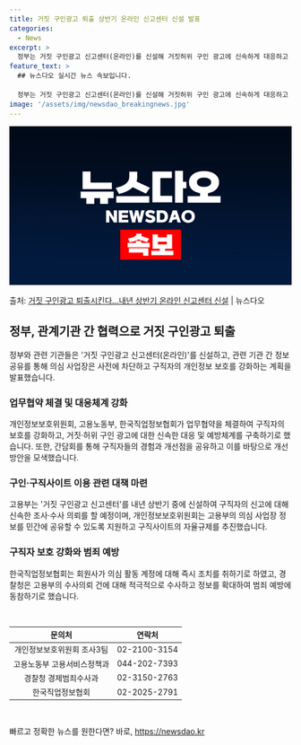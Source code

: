 ```yaml
---
title: 거짓 구인광고 퇴출 상반기 온라인 신고센터 신설 발표
categories:
  - News
excerpt: >
  정부는 거짓 구인광고 신고센터(온라인)를 신설해 거짓허위 구인 광고에 신속하게 대응하고 예방하기로 했다.  …
feature_text: >
  ## 뉴스다오 실시간 뉴스 속보입니다.

  정부는 거짓 구인광고 신고센터(온라인)를 신설해 거짓허위 구인 광고에 신속하게 대응하고 예방하기로 했다.  …
image: '/assets/img/newsdao_breakingnews.jpg'
---
```


![뉴스다오 속보](/assets/img/newsdao_breakingnews.jpg)

<p>출처: <a href="https://newsdao.kr/2793" rel="dofollow">거짓 구인광고 퇴출시킨다…내년 상반기 온라인 신고센터 신설</a> | 뉴스다오</p>

<h2 data-ke-size="size26">정부, 관계기관 간 협력으로 거짓 구인광고 퇴출</h2>
<p data-ke-size="size16">정부와 관련 기관들은 '거짓 구인광고 신고센터(온라인)'를 신설하고, 관련 기관 간 정보공유를 통해 의심 사업장은 사전에 차단하고 구직자의 개인정보 보호를 강화하는 계획을 발표했습니다.</p>

<h3>업무협약 체결 및 대응체계 강화</h3>
<p data-ke-size="size16">개인정보보호위원회, 고용노동부, 한국직업정보협회가 업무협약을 체결하여 구직자의 보호를 강화하고, 거짓·허위 구인 광고에 대한 신속한 대응 및 예방체계를 구축하기로 했습니다. 또한, 간담회를 통해 구직자들의 경험과 개선점을 공유하고 이를 바탕으로 개선 방안을 모색했습니다.</p>

<h3>구인·구직사이트 이용 관련 대책 마련</h3>
<p data-ke-size="size16">고용부는 '거짓 구인광고 신고센터'를 내년 상반기 중에 신설하여 구직자의 신고에 대해 신속한 조사·수사 의뢰를 할 예정이며, 개인정보보호위원회는 고용부의 의심 사업장 정보를 민간에 공유할 수 있도록 지원하고 구직사이트의 자율규제를 추진했습니다.</p>

<h3>구직자 보호 강화와 범죄 예방</h3>
<p data-ke-size="size16">한국직업정보협회는 회원사가 의심 활동 계정에 대해 즉시 조치를 취하기로 하였고, 경찰청은 고용부의 수사의뢰 건에 대해 적극적으로 수사하고 정보를 확대하여 범죄 예방에 동참하기로 했습니다.</p>

<p data-ke-size="size16">&nbsp;</p>
<table>
	<thead>
		<tr>
			<th style="text-align: center;">문의처</th>
			<th style="text-align: center;">연락처</th>
		</tr>
	</thead>
	<tbody>
		<tr>
			<td style="text-align: center;">개인정보보호위원회 조사3팀</td>
			<td style="text-align: center;">02-2100-3154</td>
		</tr>
		<tr>
			<td style="text-align: center;">고용노동부 고용서비스정책과</td>
			<td style="text-align: center;">044-202-7393</td>
		</tr>
		<tr>
			<td style="text-align: center;">경찰청 경제범죄수사과</td>
			<td style="text-align: center;">02-3150-2763</td>
		</tr>
		<tr>
			<td style="text-align: center;">한국직업정보협회</td>
			<td style="text-align: center;">02-2025-2791</td>
		</tr>
	</tbody>
</table>
<p data-ke-size="size16">&nbsp;</p>
<p data-ke-size="size16"></p> 

빠르고 정확한 뉴스를 원한다면? 바로, <a href="https://newsdao.kr" rel="dofollow">https://newsdao.kr</a>


    

